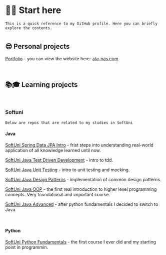 # 📌📌 Start here

`This is a quick reference to my GitHub profile. Here you can briefly explore the contents.`

#

## 😎 Personal projects

[Portfolio](https://github.com/ata-nas/portfolio) - you can view the website here: [ata-nas.com](https://ata-nas.com/)

<br />

## 📚🎓 Learning projects

<br />

### **Softuni**

    Below are repos that are related to my studies in SoftUni

#### **Java**

[SoftUni Spring Data JPA Intro](https://github.com/ata-nas/SoftuniSpringDataJPAIntro) - frist steps into understanding real-world application of all knowledge learned until now.

[SoftUni Java Test Driven Development](https://github.com/ata-nas/SoftuniJavaTDD) - intro to tdd.

[SoftUni Java Unit Testing](https://github.com/ata-nas/SoftuniJavaUnitTesting) - intro to unit testing and mocking.

[SoftUni Java Design Patterns](https://github.com/ata-nas/SoftuniJavaDesignPatterns) - implementation of common design patterns.

[SoftUni Java OOP](https://github.com/ata-nas/SoftuniJavaOOP) - the first real introduction to higher level programming concepts. Very foundational and important course.

[SoftUni Java Advanced](https://github.com/ata-nas/SoftuniJavaAdvanced) - after python fundamentals I decided to switch to Java.

<br />

#### **Python**

[SoftUni Python Fundamentals](https://github.com/ata-nas/Softuni-Fundamentals-Python) - the first course I ever did and my starting point in programmin.
